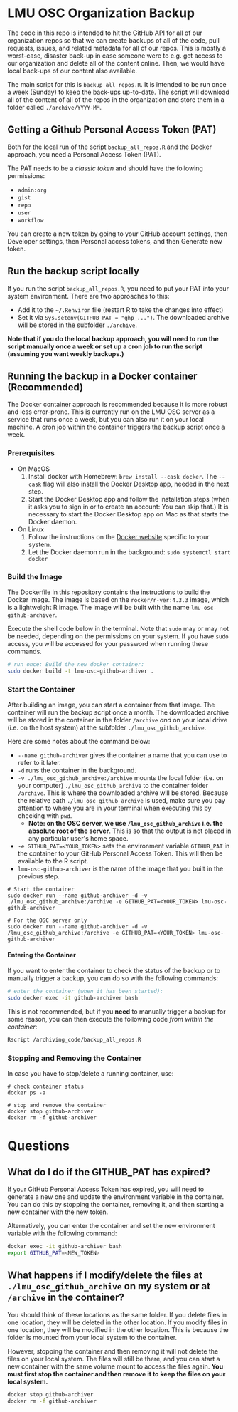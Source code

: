 
# LMU OSC Organization Backup

The code in this repo is intended to hit the GitHub API for all of our organization repos so that we can create backups of all of the code, pull requests, issues, and related metadata for all of our repos. This is mostly a worst-case, disaster back-up in case someone were to e.g. get access to our organization and delete all of the content online. Then, we would have local back-ups of our content also available.

The main script for this is `backup_all_repos.R`. It is intended to be run once a week (Sunday) to keep the back-ups up-to-date. The script will download all of the content of all of the repos in the organization and store them in a folder called `./archive/YYYY-MM`.

## Getting a Github Personal Access Token (PAT)

Both for the local run of the script `backup_all_repos.R` and the Docker approach, you need a Personal Access Token (PAT).

The PAT needs to be a *classic token* and should have the following permissions: 

* `admin:org`
* `gist`
* `repo`
* `user`
* `workflow`

You can create a new token by going to your GitHub account settings, then Developer settings, then Personal access tokens, and then Generate new token.

## Run the backup script locally

If you run the script `backup_all_repos.R`, you need to put your PAT into your system environment. There are two approaches to this:

* Add it to the `~/.Renviron` file (restart R to take the changes into effect)
* Set it via `Sys.setenv(GITHUB_PAT = "ghp_...")`. The downloaded archive will be stored in the subfolder `./archive`.

**Note that if you do the local backup approach, you will need to run the script manually once a week or set up a cron job to run the script (assuming you want weekly backups.)**

## Running the backup in a Docker container (Recommended)

The Docker container approach is recommended because it is more robust and less error-prone. This is currently run on the LMU OSC server as a service that runs once a week, but you can also run it on your local machine. A cron job within the container triggers the backup script once a week.

### Prerequisites

* On MacOS
  1. Install docker with Homebrew: `brew install --cask docker`. The `--cask` flag will also install the Docker Desktop app, needed in the next step.
  2. Start the Docker Desktop app and follow the installation steps (when it asks you to sign in or to create an account: You can skip that.) It is necessary to start the Docker Desktop app on Mac as that starts the Docker daemon.
* On Linux
  1. Follow the instructions on the [Docker website](https://docs.docker.com/engine/install/) specific to your system.
  2. Let the Docker daemon run in the background: `sudo systemctl start docker`

### Build the Image

The Dockerfile in this repository contains the instructions to build the Docker image. The image is based on the `rocker/r-ver:4.3.3` image, which is a lightweight R image. The image will be built with the name `lmu-osc-github-archiver`.

Execute the shell code below in the terminal. Note that `sudo` may or may not be needed, depending on the permissions on your system. If you have `sudo` access, you will be accessed for your password when running these commands.

```sh
# run once: Build the new docker container:
sudo docker build -t lmu-osc-github-archiver .
```

### Start the Container

After building an image, you can start a container from that image. The container will run the backup script once a month. The downloaded archive will be stored in the container in the folder `/archive` *and* on your local drive (i.e. on the host system) at the subfolder `./lmu_osc_github_archive`.

Here are some notes about the command below:

* `--name github-archiver` gives the container a name that you can use to refer to it later.
* `-d` runs the container in the background.
* `-v ./lmu_osc_github_archive:/archive` mounts the local folder (i.e. on your computer) `./lmu_osc_github_archive` to the container folder `/archive`. This is where the downloaded archive will be stored. Because the relative path `./lmu_osc_github_archive` is used, make sure you pay attention to where you are in your terminal when executing this by checking with `pwd`.
    * **Note: on the OSC server, we use `/lmu_osc_github_archive` i.e. the absolute root of the server**. This is so that the output is not placed in any particular user's home space.
* `-e GITHUB_PAT=<YOUR_TOKEN>` sets the environment variable `GITHUB_PAT` in the container to your GitHub Personal Access Token. This will then be available to the R script.
* `lmu-osc-github-archiver` is the name of the image that you built in the previous step.

```
# Start the container
sudo docker run --name github-archiver -d -v ./lmu_osc_github_archive:/archive -e GITHUB_PAT=<YOUR_TOKEN> lmu-osc-github-archiver

# For the OSC server only
sudo docker run --name github-archiver -d -v /lmu_osc_github_archive:/archive -e GITHUB_PAT=<YOUR_TOKEN> lmu-osc-github-archiver
```

#### Entering the Container

If you want to enter the container to check the status of the backup or to manually trigger a backup, you can do so with the following commands:

```sh
# enter the container (when it has been started):
sudo docker exec -it github-archiver bash
```


This is not recommended, but if you **need** to manually trigger a backup for some reason, you can then execute the following code *from within the container*:

```sh
Rscript /archiving_code/backup_all_repos.R
```

### Stopping and Removing the Container

In case you have to stop/delete a running container, use: 

```
# check container status
docker ps -a

# stop and remove the container
docker stop github-archiver
docker rm -f github-archiver
```


# Questions

## What do I do if the GITHUB_PAT has expired?

If your GitHub Personal Access Token has expired, you will need to generate a new one and update the environment variable in the container. You can do this by stopping the container, removing it, and then starting a new container with the new token.

Alternatively, you can enter the container and set the new environment variable with the following command:

```sh
docker exec -it github-archiver bash
export GITHUB_PAT=<NEW_TOKEN>
```

## What happens if I modify/delete the files at `./lmu_osc_github_archive` on my system or at `/archive` in the container?

You should think of these locations as the same folder. If you delete files in one location, they will be deleted in the other location. If you modify files in one location, they will be modified in the other location. This is because the folder is mounted from your local system to the container.

However, stopping the container and then removing it will not delete the files on your local system. The files will still be there, and you can start a new container with the same volume mount to access the files again. **You must first stop the container and then remove it to keep the files on your local system.**

```sh
docker stop github-archiver
docker rm -f github-archiver
```



